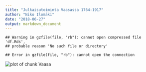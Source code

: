 ```yaml
---
title: "Julkaisutoiminta Vaasassa 1764-1917"
author: "Niko Ilomäki"
date: "2018-06-27"
output: markdown_document
---
```





```
## Warning in gzfile(file, "rb"): cannot open compressed file 'df.Rds',
## probable reason 'No such file or directory'
```

```
## Error in gzfile(file, "rb"): cannot open the connection
```

![plot of chunk Vaasa](figure/Vaasa-1.png)


